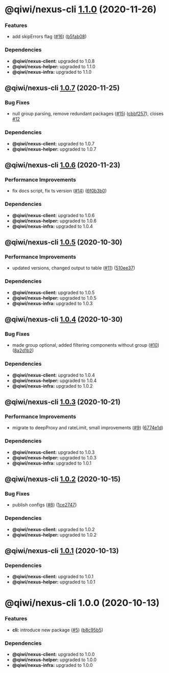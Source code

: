 # @qiwi/nexus-cli [1.1.0](https://github.com/qiwi/nexus/compare/@qiwi/nexus-cli@1.0.7...@qiwi/nexus-cli@1.1.0) (2020-11-26)


### Features

* add skipErrors flag ([#16](https://github.com/qiwi/nexus/issues/16)) ([b5fab08](https://github.com/qiwi/nexus/commit/b5fab083004d7d43497f7a56d8be30467852d762))





### Dependencies

* **@qiwi/nexus-client:** upgraded to 1.0.8
* **@qiwi/nexus-helper:** upgraded to 1.1.0
* **@qiwi/nexus-infra:** upgraded to 1.1.0

## @qiwi/nexus-cli [1.0.7](https://github.com/qiwi/nexus/compare/@qiwi/nexus-cli@1.0.6...@qiwi/nexus-cli@1.0.7) (2020-11-25)


### Bug Fixes

* null group parsing, remove redundant packages ([#15](https://github.com/qiwi/nexus/issues/15)) ([cbbf257](https://github.com/qiwi/nexus/commit/cbbf257aede87ff91457f34ecca87fc8fb1059a3)), closes [#12](https://github.com/qiwi/nexus/issues/12)





### Dependencies

* **@qiwi/nexus-client:** upgraded to 1.0.7
* **@qiwi/nexus-helper:** upgraded to 1.0.7

## @qiwi/nexus-cli [1.0.6](https://github.com/qiwi/nexus/compare/@qiwi/nexus-cli@1.0.5...@qiwi/nexus-cli@1.0.6) (2020-11-23)


### Performance Improvements

* fix docs script, fix ts version ([#14](https://github.com/qiwi/nexus/issues/14)) ([6f0b3b0](https://github.com/qiwi/nexus/commit/6f0b3b0cdbe543c8a42b428c8f3ae32fb609f3b2))





### Dependencies

* **@qiwi/nexus-client:** upgraded to 1.0.6
* **@qiwi/nexus-helper:** upgraded to 1.0.6
* **@qiwi/nexus-infra:** upgraded to 1.0.4

## @qiwi/nexus-cli [1.0.5](https://github.com/qiwi/nexus/compare/@qiwi/nexus-cli@1.0.4...@qiwi/nexus-cli@1.0.5) (2020-10-30)


### Performance Improvements

* updated versions, changed output to table ([#11](https://github.com/qiwi/nexus/issues/11)) ([510ee37](https://github.com/qiwi/nexus/commit/510ee37cf449162841f773f55d11fa76118f8872))





### Dependencies

* **@qiwi/nexus-client:** upgraded to 1.0.5
* **@qiwi/nexus-helper:** upgraded to 1.0.5
* **@qiwi/nexus-infra:** upgraded to 1.0.3

## @qiwi/nexus-cli [1.0.4](https://github.com/qiwi/nexus/compare/@qiwi/nexus-cli@1.0.3...@qiwi/nexus-cli@1.0.4) (2020-10-30)


### Bug Fixes

* made group optional, added filtering components without group ([#10](https://github.com/qiwi/nexus/issues/10)) ([8a2d1b2](https://github.com/qiwi/nexus/commit/8a2d1b2cbc6a7bccf0f678b51e10a9f3fa0fb567))





### Dependencies

* **@qiwi/nexus-client:** upgraded to 1.0.4
* **@qiwi/nexus-helper:** upgraded to 1.0.4
* **@qiwi/nexus-infra:** upgraded to 1.0.2

## @qiwi/nexus-cli [1.0.3](https://github.com/qiwi/nexus/compare/@qiwi/nexus-cli@1.0.2...@qiwi/nexus-cli@1.0.3) (2020-10-21)


### Performance Improvements

* migrate to deepProxy and rateLimit, small improvements  ([#9](https://github.com/qiwi/nexus/issues/9)) ([6774e1d](https://github.com/qiwi/nexus/commit/6774e1d244bb77bac7c7892563b70947cf6dc4d2))





### Dependencies

* **@qiwi/nexus-client:** upgraded to 1.0.3
* **@qiwi/nexus-helper:** upgraded to 1.0.3
* **@qiwi/nexus-infra:** upgraded to 1.0.1

## @qiwi/nexus-cli [1.0.2](https://github.com/qiwi/nexus/compare/@qiwi/nexus-cli@1.0.1...@qiwi/nexus-cli@1.0.2) (2020-10-15)


### Bug Fixes

* publish configs ([#8](https://github.com/qiwi/nexus/issues/8)) ([1ce2747](https://github.com/qiwi/nexus/commit/1ce2747a51db5cde04a1e0934c6beece040454bb))





### Dependencies

* **@qiwi/nexus-client:** upgraded to 1.0.2
* **@qiwi/nexus-helper:** upgraded to 1.0.2

## @qiwi/nexus-cli [1.0.1](https://github.com/qiwi/nexus/compare/@qiwi/nexus-cli@1.0.0...@qiwi/nexus-cli@1.0.1) (2020-10-13)





### Dependencies

* **@qiwi/nexus-client:** upgraded to 1.0.1
* **@qiwi/nexus-helper:** upgraded to 1.0.1

# @qiwi/nexus-cli 1.0.0 (2020-10-13)


### Features

* **cli:** introduce new package ([#5](https://github.com/qiwi/nexus/issues/5)) ([b8c95b5](https://github.com/qiwi/nexus/commit/b8c95b54e3c0fd198a0bf35ea643ecccd2d7af5e))





### Dependencies

* **@qiwi/nexus-client:** upgraded to 1.0.0
* **@qiwi/nexus-helper:** upgraded to 1.0.0
* **@qiwi/nexus-infra:** upgraded to 1.0.0
